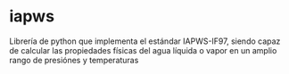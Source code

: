 iapws
=====

Librería de python que implementa el estándar IAPWS-IF97, siendo capaz de calcular las propiedades físicas del agua líquida o vapor en un amplio rango de presiónes y temperaturas
